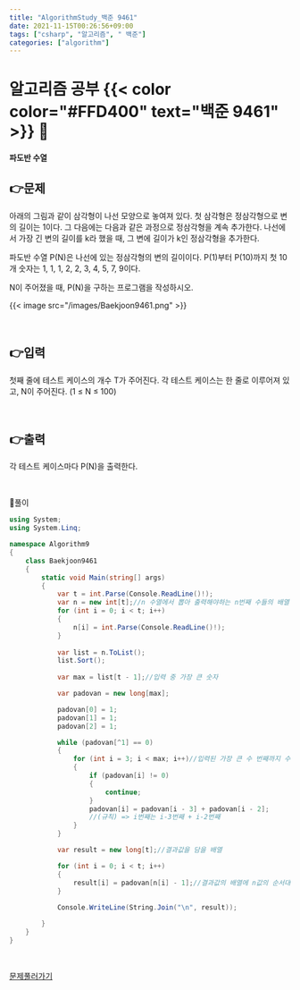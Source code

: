 ```yaml
---
title: "AlgorithmStudy_백준 9461"
date: 2021-11-15T00:26:56+09:00
tags: ["csharp", "알고리즘", " 백준"]
categories: ["algorithm"]
---
```

# 알고리즘 공부 {{< color color="#FFD400" text="백준 9461" >}} 🧐
#### 파도반 수열


## 👉문제
아래의 그림과 같이 삼각형이 나선 모양으로 놓여져 있다. 첫 삼각형은 정삼각형으로 변의 길이는 1이다. 그 다음에는 다음과 같은 과정으로 정삼각형을 계속 추가한다. 나선에서 가장 긴 변의 길이를 k라 했을 때, 그 변에 길이가 k인 정삼각형을 추가한다.

파도반 수열 P(N)은 나선에 있는 정삼각형의 변의 길이이다. P(1)부터 P(10)까지 첫 10개 숫자는 1, 1, 1, 2, 2, 3, 4, 5, 7, 9이다.

N이 주어졌을 때, P(N)을 구하는 프로그램을 작성하시오.

{{< image src="/images/Baekjoon9461.png" >}}


<br>

## 👉입력  
첫째 줄에 테스트 케이스의 개수 T가 주어진다. 각 테스트 케이스는 한 줄로 이루어져 있고, N이 주어진다. (1 ≤ N ≤ 100)


<br>

## 👉출력
각 테스트 케이스마다 P(N)을 출력한다.  

<br>

🍑풀이
```csharp
using System;
using System.Linq;

namespace Algorithm9
{
    class Baekjoon9461
    {
        static void Main(string[] args)
        {
            var t = int.Parse(Console.ReadLine()!);
            var n = new int[t];//n 수열에서 뽑아 출력해야하는 n번째 수들의 배열
            for (int i = 0; i < t; i++)
            {
                n[i] = int.Parse(Console.ReadLine()!);
            }
            
            var list = n.ToList();
            list.Sort();
            
            var max = list[t - 1];//입력 중 가장 큰 숫자

            var padovan = new long[max];

            padovan[0] = 1;
            padovan[1] = 1;
            padovan[2] = 1;

            while (padovan[^1] == 0)
            {
                for (int i = 3; i < max; i++)//입력된 가장 큰 수 번째까지 수열을 구한다.
                {
                    if (padovan[i] != 0)
                    {
                        continue;
                    }
                    padovan[i] = padovan[i - 3] + padovan[i - 2];
                    //(규칙) => i번째는 i-3번째 + i-2번째 
                }
            }

            var result = new long[t];//결과값을 담을 배열

            for (int i = 0; i < t; i++)
            {
                result[i] = padovan[n[i] - 1];//결과값의 배열에 n값의 순서대로 수열의 값을 대입
            }
            
            Console.WriteLine(String.Join("\n", result));

        }
    }
}
```

<br>

[문제풀러가기](https://www.acmicpc.net/problem/9461)